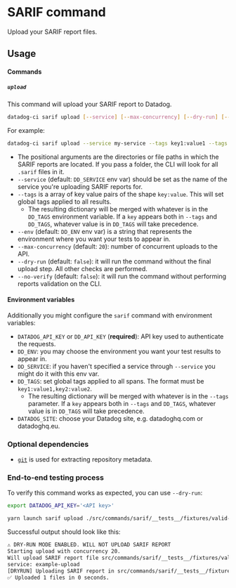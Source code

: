 # SARIF command

Upload your SARIF report files.

## Usage

#### Commands

##### `upload`

This command will upload your SARIF report to Datadog.

```bash
datadog-ci sarif upload [--service] [--max-concurrency] [--dry-run] [--no-verify] [--tags] <paths>
```

For example:

```bash
datadog-ci sarif upload --service my-service --tags key1:value1 --tags key2:value2 sarif-reports/go-reports sarif-reports/java-reports sarif-report/single-report.sarif
```

- The positional arguments are the directories or file paths in which the SARIF reports are located. If you pass a folder, the CLI will look for all `.sarif` files in it.
- `--service` (default: `DD_SERVICE` env var) should be set as the name of the service you're uploading SARIF reports for.
- `--tags` is a array of key value pairs of the shape `key:value`. This will set global tags applied to all results.
  - The resulting dictionary will be merged with whatever is in the `DD_TAGS` environment variable. If a `key` appears both in `--tags` and `DD_TAGS`, whatever value is in `DD_TAGS` will take precedence.
- `--env` (default: `DD_ENV` env var) is a string that represents the environment where you want your tests to appear in.
- `--max-concurrency` (default: `20`): number of concurrent uploads to the API.
- `--dry-run` (default: `false`): it will run the command without the final upload step. All other checks are performed.
- `--no-verify` (default: `false`): it will run the command without performing reports validation on the CLI.

#### Environment variables

Additionally you might configure the `sarif` command with environment variables:

- `DATADOG_API_KEY` or `DD_API_KEY` (**required**): API key used to authenticate the requests.
- `DD_ENV`: you may choose the environment you want your test results to appear in.
- `DD_SERVICE`: if you haven't specified a service through `--service` you might do it with this env var.
- `DD_TAGS`: set global tags applied to all spans. The format must be `key1:value1,key2:value2`.
  - The resulting dictionary will be merged with whatever is in the `--tags` parameter. If a `key` appears both in `--tags` and `DD_TAGS`, whatever value is in `DD_TAGS` will take precedence.
- `DATADOG_SITE`: choose your Datadog site, e.g. datadoghq.com or datadoghq.eu.

### Optional dependencies

- [`git`](https://git-scm.com/downloads) is used for extracting repository metadata.

### End-to-end testing process

To verify this command works as expected, you can use `--dry-run`:

```bash
export DATADOG_API_KEY='<API key>'

yarn launch sarif upload ./src/commands/sarif/__tests__/fixtures/valid-results.sarif --service example-upload --dry-run
```

Successful output should look like this:

```bash
⚠️ DRY-RUN MODE ENABLED. WILL NOT UPLOAD SARIF REPORT
Starting upload with concurrency 20.
Will upload SARIF report file src/commands/sarif/__tests__/fixtures/valid-results.sarif
service: example-upload
[DRYRUN] Uploading SARIF report in src/commands/sarif/__tests__/fixtures/valid-results.sarif
✅ Uploaded 1 files in 0 seconds.
```
